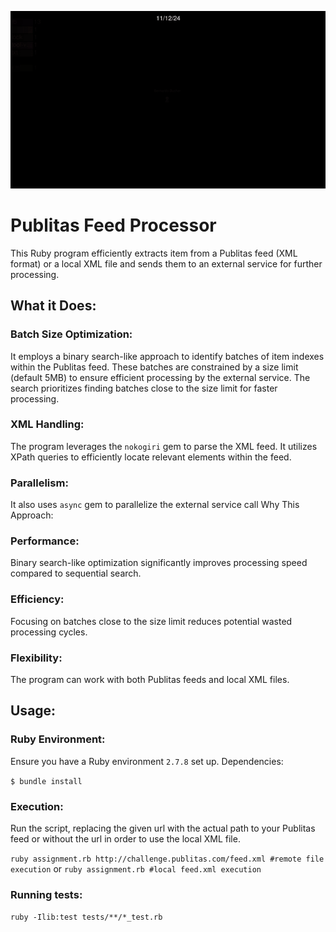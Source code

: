 ![alt text](https://raw.githubusercontent.com/brgenius/publitas-challenge/main/history.gif 'Publitas feed processor gource video history')

# Publitas Feed Processor

This Ruby program efficiently extracts item from a Publitas feed (XML format) or a local XML file and sends them to an external service for further processing.

## What it Does:

### Batch Size Optimization:

It employs a binary search-like approach to identify batches of item indexes within the Publitas feed.
These batches are constrained by a size limit (default 5MB) to ensure efficient processing by the external service.
The search prioritizes finding batches close to the size limit for faster processing.

### XML Handling:

The program leverages the `nokogiri` gem to parse the XML feed.
It utilizes XPath queries to efficiently locate relevant elements within the feed.

### Parallelism:

It also uses `async` gem to parallelize the external service call
Why This Approach:

### Performance:

Binary search-like optimization significantly improves processing speed compared to sequential search.

### Efficiency:

Focusing on batches close to the size limit reduces potential wasted processing cycles.

### Flexibility:

The program can work with both Publitas feeds and local XML files.

## Usage:

### Ruby Environment:

Ensure you have a Ruby environment `2.7.8` set up.
Dependencies:

`$ bundle install`

### Execution:

Run the script, replacing the given url with the actual path to your Publitas feed or without the url in order to use the local XML file. 

`ruby assignment.rb http://challenge.publitas.com/feed.xml #remote file execution`
or
`ruby assignment.rb #local feed.xml execution`

### Running tests:

`ruby -Ilib:test tests/**/*_test.rb`
